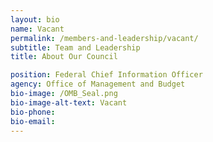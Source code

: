 ```yaml
---
layout: bio
name: Vacant
permalink: /members-and-leadership/vacant/
subtitle: Team and Leadership
title: About Our Council

position: Federal Chief Information Officer
agency: Office of Management and Budget
bio-image: /OMB_Seal.png
bio-image-alt-text: Vacant
bio-phone:
bio-email:
---
```

